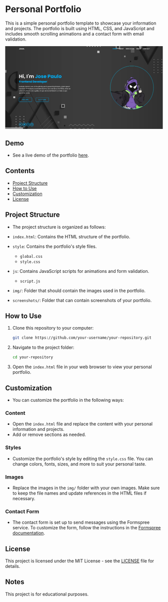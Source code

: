 # Personal Portfolio

This is a simple personal portfolio template to showcase your information and projects. The portfolio is built using HTML, CSS, and JavaScript and includes smooth scrolling animations and a contact form with email validation.

![Screenshot](./source/img/screenshots/homepage.png)

## Demo

- See a live demo of the portfolio [here](./source/img/screenshots/projeto.gif).

## Contents

- [Project Structure](#project-structure)
- [How to Use](#how-to-use)
- [Customization](#customization)
- [License](#license)

## Project Structure

- The project structure is organized as follows:

- `index.html`: Contains the HTML structure of the portfolio.
- `style`: Contains the portfolio's style files.
    - `global.css`
    - `style.css`
- `js`: Contains JavaScript scripts for animations and form validation.
    - `script.js`
- `img/`: Folder that should contain the images used in the portfolio.
- `screenshots/`: Folder that can contain screenshots of your portfolio.

## How to Use

1. Clone this repository to your computer:

   ```bash
   git clone https://github.com/your-username/your-repository.git
   ```

2. Navigate to the project folder:

   ```bash
   cd your-repository
   ```

3. Open the `index.html` file in your web browser to view your personal portfolio.

## Customization

- You can customize the portfolio in the following ways:

### Content

- Open the `index.html` file and replace the content with your personal information and projects.
- Add or remove sections as needed.

### Styles

- Customize the portfolio's style by editing the `style.css` file. You can change colors, fonts, sizes, and more to suit your personal taste.

### Images

- Replace the images in the `img/` folder with your own images. Make sure to keep the file names and update references in the HTML files if necessary.

### Contact Form

- The contact form is set up to send messages using the Formspree service. To customize the form, follow the instructions in the [Formspree documentation](https://formspree.io/documentation).

## License

This project is licensed under the MIT License - see the [LICENSE](LICENSE) file for details.

## Notes

This project is for educational purposes.

```